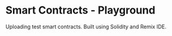 # Smart Contracts - Playground

Uploading test smart contracts.
Built using Solidity and Remix IDE.
